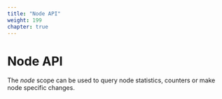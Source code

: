 ```yaml
---
title: "Node API"
weight: 199
chapter: true
---
```


# Node API

The *node* scope can be used to query node statistics, counters or make
node specific changes.
